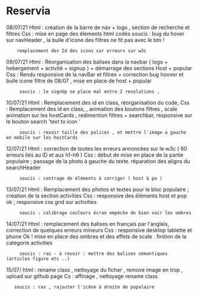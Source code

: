 # Reservia

08/07/21 Html : création de la barre de nav + logo , section de recherche et filtres 
         Css : mise en page des élements html codés 
         soucis : bug du hover sur navHeader , la bulle d'icone des filtres ne fit pas avec le btn !  

        remplacement des Id des icons car erreurs sur w3c 
        
09/07/21 Html : Réorganisation des balises dans la navbar ( logo + hebergement + activité +  signup ) + démarrage des sections Host + popular 
         Css : Rendu responsive de la navBar et filtres + correction bug hoover et bulle icone filtre de 08/07 , mise en place de host + popular 
         
         soucis : le signUp se place mal entre 2 resolutions , 

10/07/21 Html : Remplacement des id en class, réorganisation du code,
         Css : Remplacement des id en class, , animation des boutons filtres , scale animation sur les hostCards , redimention filtres + searchbar,
         responsive sur le bouton search 'text to icon '
         
         soucis : revoir taille des polices , et mettre l'image a gauche en mobile sur les hostCards 
         
12/07/21 Html : correction de toutes les erreurs annoncées sur le w3c ( 60 erreurs liés au ID et aux h1-h6 ) 
         Css : début de mise en place de la partie populaire ; passage de la photo à gauche du texte. réparation des aligns du searchHeader
         
         soucis : centrage de éléments à corriger ( host & po ) 
         
13/07/21 Html : Remplacement des photos et textes pour le bloc populaire ; création de la section activities 
         Css : responsive des éléments host et pop ok ; responsive css grid sur activities 
         
         soucis : calibrage couleurs écran empêche de bien voir les ombres 
         
14/07/21 Html : remplacement des balises en français par l'anglais, correction de quelques erreurs mineurs 
         Css : responsive desktop tablette et phone Ok ! mise en place des ombres et des effets de scale . finition de la categorie activities 
         
         soucis : ras - à revoir : mettre des balises sémantiques (articles figure etc ..)

15/07/ html : rename class , nettoyage du ficher , remove image en trop , upload sur github page 
       Cs : affinage , nettoyage rename class 
       
       soucis : ras , rajouter l'icône à droite de populaire 
